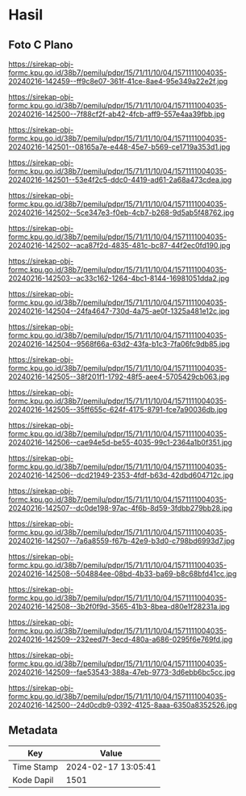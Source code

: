 # Hasil

## Foto C Plano

https://sirekap-obj-formc.kpu.go.id/38b7/pemilu/pdpr/15/71/11/10/04/1571111004035-20240216-142459--ff9c8e07-361f-41ce-8ae4-95e349a22e2f.jpg

https://sirekap-obj-formc.kpu.go.id/38b7/pemilu/pdpr/15/71/11/10/04/1571111004035-20240216-142500--7f88cf2f-ab42-4fcb-aff9-557e4aa39fbb.jpg

https://sirekap-obj-formc.kpu.go.id/38b7/pemilu/pdpr/15/71/11/10/04/1571111004035-20240216-142501--08165a7e-e448-45e7-b569-ce1719a353d1.jpg

https://sirekap-obj-formc.kpu.go.id/38b7/pemilu/pdpr/15/71/11/10/04/1571111004035-20240216-142501--53e4f2c5-ddc0-4419-ad61-2a68a473cdea.jpg

https://sirekap-obj-formc.kpu.go.id/38b7/pemilu/pdpr/15/71/11/10/04/1571111004035-20240216-142502--5ce347e3-f0eb-4cb7-b268-9d5ab5f48762.jpg

https://sirekap-obj-formc.kpu.go.id/38b7/pemilu/pdpr/15/71/11/10/04/1571111004035-20240216-142502--aca87f2d-4835-481c-bc87-44f2ec0fd190.jpg

https://sirekap-obj-formc.kpu.go.id/38b7/pemilu/pdpr/15/71/11/10/04/1571111004035-20240216-142503--ac33c162-1264-4bc1-8144-16981051dda2.jpg

https://sirekap-obj-formc.kpu.go.id/38b7/pemilu/pdpr/15/71/11/10/04/1571111004035-20240216-142504--24fa4647-730d-4a75-ae0f-1325a481e12c.jpg

https://sirekap-obj-formc.kpu.go.id/38b7/pemilu/pdpr/15/71/11/10/04/1571111004035-20240216-142504--9568f66a-63d2-43fa-b1c3-7fa06fc9db85.jpg

https://sirekap-obj-formc.kpu.go.id/38b7/pemilu/pdpr/15/71/11/10/04/1571111004035-20240216-142505--38f201f1-1792-48f5-aee4-5705429cb063.jpg

https://sirekap-obj-formc.kpu.go.id/38b7/pemilu/pdpr/15/71/11/10/04/1571111004035-20240216-142505--35ff655c-624f-4175-8791-fce7a90036db.jpg

https://sirekap-obj-formc.kpu.go.id/38b7/pemilu/pdpr/15/71/11/10/04/1571111004035-20240216-142506--cae94e5d-be55-4035-99c1-2364a1b0f351.jpg

https://sirekap-obj-formc.kpu.go.id/38b7/pemilu/pdpr/15/71/11/10/04/1571111004035-20240216-142506--dcd21949-2353-4fdf-b63d-42dbd604712c.jpg

https://sirekap-obj-formc.kpu.go.id/38b7/pemilu/pdpr/15/71/11/10/04/1571111004035-20240216-142507--dc0de198-97ac-4f6b-8d59-3fdbb279bb28.jpg

https://sirekap-obj-formc.kpu.go.id/38b7/pemilu/pdpr/15/71/11/10/04/1571111004035-20240216-142507--7a6a8559-f67b-42e9-b3d0-c798bd6993d7.jpg

https://sirekap-obj-formc.kpu.go.id/38b7/pemilu/pdpr/15/71/11/10/04/1571111004035-20240216-142508--504884ee-08bd-4b33-ba69-b8c68bfd41cc.jpg

https://sirekap-obj-formc.kpu.go.id/38b7/pemilu/pdpr/15/71/11/10/04/1571111004035-20240216-142508--3b2f0f9d-3565-41b3-8bea-d80e1f28231a.jpg

https://sirekap-obj-formc.kpu.go.id/38b7/pemilu/pdpr/15/71/11/10/04/1571111004035-20240216-142509--232eed7f-3ecd-480a-a686-0295f6e769fd.jpg

https://sirekap-obj-formc.kpu.go.id/38b7/pemilu/pdpr/15/71/11/10/04/1571111004035-20240216-142509--fae53543-388a-47eb-9773-3d6ebb6bc5cc.jpg

https://sirekap-obj-formc.kpu.go.id/38b7/pemilu/pdpr/15/71/11/10/04/1571111004035-20240216-142500--24d0cdb9-0392-4125-8aaa-6350a8352526.jpg


## Metadata

| Key        | Value               |
| ---------- | ------------------- |
| Time Stamp | 2024-02-17 13:05:41 |
| Kode Dapil | 1501                |




